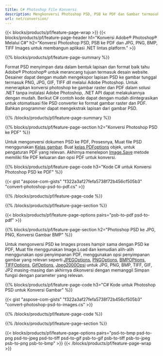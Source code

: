 ```yaml
---
title: C# Photoshop File Konversi
description: Mengkonversi Photoshop PSD, PSB ke PDF dan Gambar termasuk BMP, JPG, PNG, TIFF dengan beberapa baris kode C# melalui pustaka .NET.
url: net/conversion/
---
```


{{< blocks/products/pf/feature-page-wrap >}}
{{< blocks/products/pf/feature-page-header h1="Konversi Adobe® Photoshop® Melalui C#" h2="Konversi Photoshop PSD, PSB ke PDF dan JPG, PNG, BMP, TIFF Images untuk membangun aplikasi .NET lintas platform." >}}

{{% blocks/products/pf/feature-page-summary %}}

Format PSD menyimpan data dalam bentuk lapisan dan format baik tahu Adobe® Photoshop® untuk merancang tujuan termasuk desain website. Desainer dapat dengan mudah mengekspor lapisan PSD ke gambar tunggal termasuk PNG, JPG, GIF, TIFF dll melalui Adobe Photoshop. Untuk menerapkan konversi photoshop ke gambar raster dan PDF dalam solusi .NET tanpa instalasi Adobe Photoshop, .NET API dapat melakukannya dengan mudah. Berikut C# contoh kode dapat dengan mudah diintegrasikan untuk otomatisasi file PSD converter ke format gambar raster dan PDF. Bahkan programmer dapat mengekstrak lapisan dari gambar PSD.


{{% /blocks/products/pf/feature-page-summary %}}

{{% blocks/products/pf/feature-page-section h2="Konversi Photoshop PSD ke PDF" %}}

Untuk mengonversi dokumen PSD ke PDF, Prosesnya, Muat file PSD menggunakan [Kelas gambar](https://apireference.aspose.com/net/psd/aspose.psd/image). Buat [kelas PDFoptions](https://apireference.aspose.com/net/psd/aspose.psd.imageoptions/pdfoptions) objek, untuk pengaturan PDF yang relevan. Akhirnya menelepon [Image.Save](https://apireference.aspose.com/net/psd/aspose.psd.image/save/methods/3) metode memiliki file PDF keluaran dan opsi PDF untuk konversi.

{{% blocks/products/pf/feature-page-code h3="Kode C# untuk Konversi Photoshop PSD ke PDF" %}}

{{< gist "aspose-com-gists" "f322a3af27fefa5738f72b456cf505b3" "convert-photoshop-psd-to-pdf.cs" >}}

{{% /blocks/products/pf/feature-page-code %}}

{{% /blocks/products/pf/feature-page-section %}}

{{< blocks/products/pf/feature-page-options pairs="psb-to-pdf psd-to-pdf" >}}

{{% blocks/products/pf/feature-page-section h2="Photoshop PSD ke JPG, PNG, Konversi Gambar BMP" %}}

Untuk mengonversi PSD ke Images proses hampir sama dengan PSD ke PDF, Muat file menggunakan Image.Load dan kemudian alih-alih menggunakan opsi penyimpanan PDF, menggunakan opsi penyimpanan gambar yang relevan seperti [JPEGOptions](https://apireference.aspose.com/net/psd/aspose.psd.imageoptions/jpegoptions), [PNGOptions](https://apireference.aspose.com/net/psd/aspose.psd.imageoptions/pngoptions),  [BMPOPtions](https://apireference.aspose.com/net/psd/aspose.psd.imageoptions/bmpoptions), [TIFFOptions](https://apireference.aspose.com/net/psd/aspose.psd.imageoptions/tiffoptions),  [GifOptions](https://apireference.aspose.com/net/psd/aspose.psd.imageoptions/gifoptions), [Jpeg2000Opsi](https://apireference.aspose.com/net/psd/aspose.psd.imageoptions/jpeg2000options) untuk JPG, PNG, BMP, TIFF, GIF, JP2 masing-masing dan akhirnya dikonversi dengan memanggil Simpan fungsi dengan parameter yang relevan.


{{% blocks/products/pf/feature-page-code h3="C# Kode untuk Photoshop PSD untuk Konversi Gambar" %}}

{{< gist "aspose-com-gists" "f322a3af27fefa5738f72b456cf505b3" "convert-photoshop-psd-to-images.cs" >}}

{{% /blocks/products/pf/feature-page-code %}}

{{% /blocks/products/pf/feature-page-section %}}

{{< blocks/products/pf/feature-page-options pairs="psd-to-bmp psd-to-png psd-to-jpeg psd-to-tiff psd-to-gif psb-to-gif psb-to-tiff psb-to-jpeg psb-to-png psb-to-bmp" >}}
{{< /blocks/products/pf/feature-page-wrap >}}

